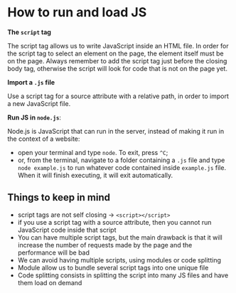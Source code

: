 # How to run and load JS

**The `script` tag**

The script tag allows us to write JavaScript inside an HTML file.
In order for the script tag to select an element on the page, the element itself must be on the page.
Always remember to add the script tag just before the closing body tag, otherwise the script will look for code that is not on the page yet.

**Import a `.js` file**

Use a script tag for a source attribute with a relative path, in order to import a new JavaScript file.

**Run JS in `node.js`**:

Node.js is JavaScript that can run in the server, instead of making it run in the context of a website:

- open your terminal and type `node`. To exit, press `^C`;
- or, from the terminal, navigate to a folder containing a `.js` file and type `node example.js` to run whatever code contained inside `example.js` file. When it will finish executing, it will exit automatically.

## Things to keep in mind

- script tags are not self closing -> `<script></script>`
- if you use a script tag with a source attribute, then you cannot run JavaScript code inside that script
- You can have multiple script tags, but the main drawback is that it will increase the number of requests made by the page and the performance will be bad
- We can avoid having multiple scripts, using modules or code splitting
- Module allow us to bundle several script tags into one unique file
- Code splitting consists in splitting the script into many JS files and have them load on demand
